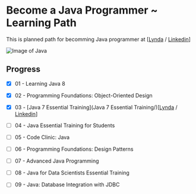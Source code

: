 Become a Java Programmer ~ Learning Path
===========

This is planned path for becomming Java programmer at [[Lynda](https://www.lynda.com/learning-paths/Developer/become-a-java-programmer) / [Linkedin](https://www.linkedin.com/learning/paths/become-a-java-programmer)]

![Image of Java](https://memegenerator.net/img/instances/500x/78221051/become-a-java-programmer.jpg)

## Progress

- [x] 01 - Learning Java 8
- [x] 02 - Programming Foundations: Object-Oriented Design
- [x] 03 - [Java 7 Essential Training](Java 7 Essential Training/)[[Lynda](https://www.lynda.com/Java-tutorials/Java-Essential-Training/377484-2.html?srchtrk=index%3a4%0alinktypeid%3a2%0aq%3ajava+essential%0apage%3a1%0as%3arelevance%0asa%3atrue%0aproducttypeid%3a2) / [Linkedin](https://www.linkedin.com/learning/java-8-essential-training/next-steps)]
- [ ] 04 - Java Essential Training for Students
- [ ] 05 - Code Clinic: Java
- [ ] 06 - Programming Foundations: Design Patterns
- [ ] 07 - Advanced Java Programming 
- [ ] 08 - Java for Data Scientists Essential Training
- [ ] 09 - Java: Database Integration with JDBC



